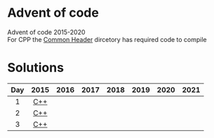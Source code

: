 # Advent of code

Advent of code 2015-2020  
For CPP the [Common Header](/Cpp/2015/common_header) dircetory has required code to compile

# Solutions
| Day | 2015 | 2016 | 2017 | 2018 | 2019 | 2020 | 2021 |
| :--: | :--: | :--: | :--: | :--: | :--: | :--: | :--:
| 1 | [C++](/Cpp/2015/day1.cpp) |
| 2 | [C++](/Cpp/2015/day2.cpp) |
| 3 | [C++](/Cpp/2015/day3.cpp) |
